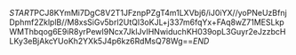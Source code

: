 $START$PCJ8KYmMi7DgC8V2T1JFznpPZgT4m1LXVbj6/iJ0iYX//yoPNeUzBfnjDphmf2ZklplB//M8xsSiGv5brl2UtQl3oKJL+j337m6fqYx+FAq8wZ71MESLkpWMThbqog6E9iR8yrPewI9Ncx7JklJvIHNwiduchKH039opL3Guyr2eJzzbcHLKy3eBjAkcYUoKh2YXk5J4p6kz6RdMsQ78Wg==$END$